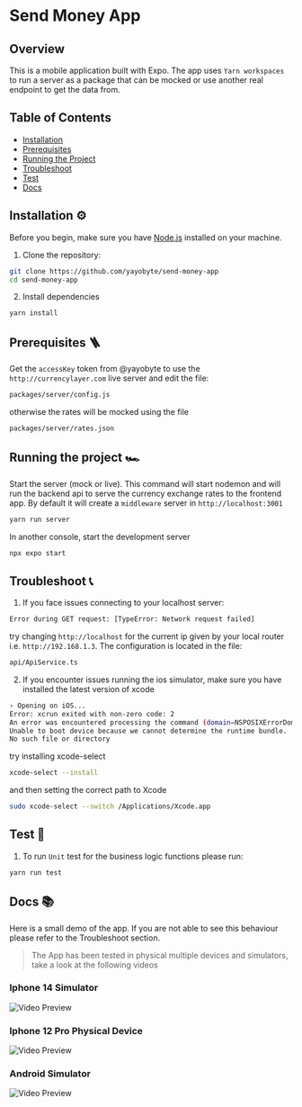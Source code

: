 # Send Money App

## Overview

This is a mobile application built with Expo. The app uses `Yarn workspaces` to run a server as a package that can be mocked or use another real endpoint to get the data from.

## Table of Contents

- [Installation](#installation)
- [Prerequisites](#prerequisites)
- [Running the Project](#running-the-project)
- [Troubleshoot](#troubleshoot)
- [Test](#test)
- [Docs](#docs)

## Installation ⚙️

Before you begin, make sure you have [Node.js](https://nodejs.org/) installed on your machine.

1. Clone the repository:

```bash
git clone https://github.com/yayobyte/send-money-app
cd send-money-app
```

2. Install dependencies

```bash
yarn install
```

## Prerequisites 🪜
Get the `accessKey` token from @yayobyte to use the `http://currencylayer.com` live server and edit the file:
```bash
packages/server/config.js
```
otherwise the rates will be mocked using the file
```bash
packages/server/rates.json
```

## Running the project 🏎️
Start the server (mock or live). This command will start nodemon and will run the backend api to serve the currency exchange rates to the frontend app. By default it will create a `middleware` server in `http://localhost:3001`
```bash
yarn run server
```

In another console, start the development server
```bash
npx expo start 
```

## Troubleshoot 📞
1. If you face issues connecting to your localhost server:
```bash
Error during GET request: [TypeError: Network request failed]
```
try changing `http://localhost` for the current ip given by your local router i.e. `http://192.168.1.3`. The configuration is located in the file:
```bash
api/ApiService.ts
```

2. If you encounter issues running the ios simulator, make sure you have installed the latest version of xcode
```bash
› Opening on iOS...
Error: xcrun exited with non-zero code: 2
An error was encountered processing the command (domain=NSPOSIXErrorDomain, code=2):
Unable to boot device because we cannot determine the runtime bundle.
No such file or directory
```

try installing xcode-select
```bash
xcode-select --install
```

and then setting the correct path to Xcode
```bash
sudo xcode-select --switch /Applications/Xcode.app
```

## Test 🎯
1. To run `Unit` test for the business logic functions please run:
```bash
yarn run test
```

## Docs 📚

Here is a small demo of the app. If you are not able to see this behaviour please refer to the Troubleshoot section.

> The App has been tested in physical multiple devices and simulators, take a look at the following videos 

### Iphone 14 Simulator
![Video Preview](./docs/iphone_14_simulator.gif)

### Iphone 12 Pro Physical Device
![Video Preview](./docs/iphone_12_pysical_device.gif)

### Android Simulator
![Video Preview](./docs/android_simulator.gif)
